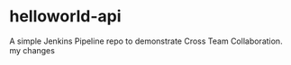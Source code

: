 # helloworld-api
A simple Jenkins Pipeline repo to demonstrate Cross Team Collaboration.
my changes
